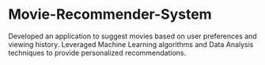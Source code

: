 # Movie-Recommender-System
Developed an application to suggest movies based on user preferences and viewing history.  Leveraged Machine Learning algorithms and Data Analysis techniques to provide personalized  recommendations. 
